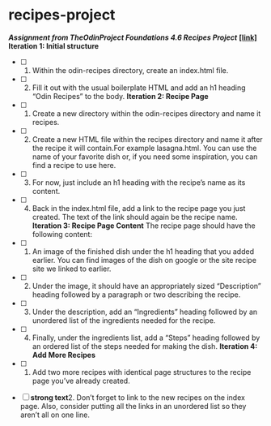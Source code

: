# recipes-project

***Assignment from TheOdinProject Foundations 4.6 Recipes Project*** 
 <a href="about.html">**[link]**<a>
**Iteration 1: Initial structure**
- [ ] 1. Within the odin-recipes directory, create an index.html file.
- [ ] 2. Fill it out with the usual boilerplate HTML and add an h1 heading “Odin Recipes” to the body.
**Iteration 2: Recipe Page**
- [ ] 1. Create a new directory within the odin-recipes directory and name it recipes.
- [ ] 2. Create a new HTML file within the recipes directory and name it after the recipe it will contain.For example lasagna.html. You can use the name of your favorite dish or, if you need some inspiration, you can find a recipe to use here.
- [ ] 3. For now, just include an h1 heading with the recipe’s name as its content.
- [ ] 4. Back in the index.html file, add a link to the recipe page you just created. The text of the link should again be the recipe name.
**Iteration 3: Recipe Page Content**
The recipe page should have the following content:

- [ ] 1. An image of the finished dish under the h1 heading that you added earlier. You can find images of the dish on google or the site recipe site we linked to earlier.
- [ ] 2. Under the image, it should have an appropriately sized “Description” heading followed by a paragraph or two describing the recipe.
- [ ] 3. Under the description, add an “Ingredients” heading followed by an unordered list of the ingredients needed for the recipe.
- [ ] 4. Finally, under the ingredients list, add a “Steps” heading followed by an ordered list of the steps needed for making the dish.
**Iteration 4: Add More Recipes**
- [ ] 1. Add two more recipes with identical page structures to the recipe page you’ve already created.
- [ ] **strong text**2. Don’t forget to link to the new recipes on the index page. Also, consider putting all the links in an unordered list so they aren’t all on one line.
